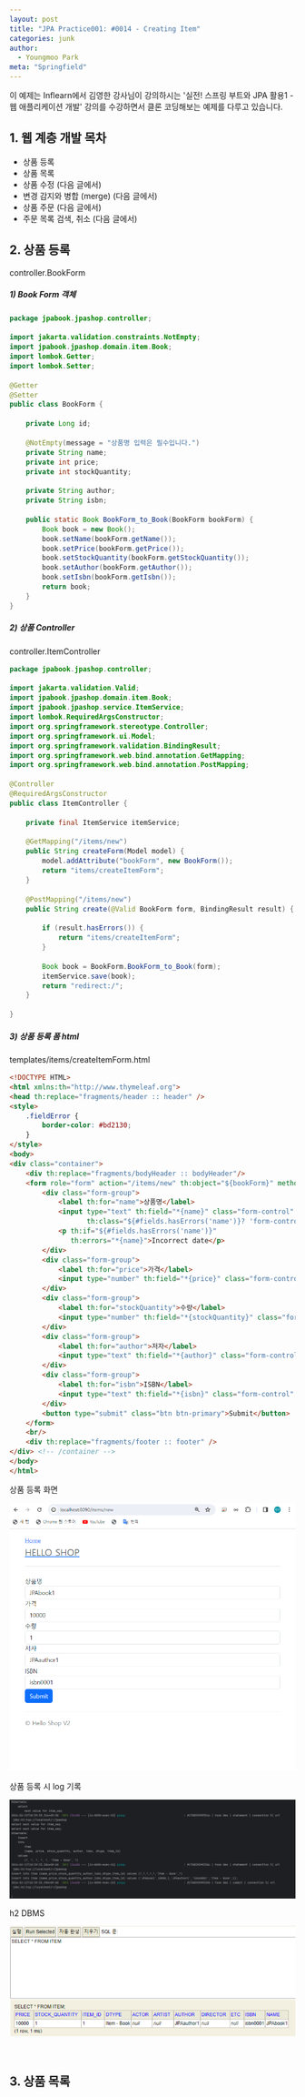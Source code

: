 ```yaml
---
layout: post
title: "JPA Practice001: #0014 - Creating Item"
categories: junk
author:
  - Youngmoo Park
meta: "Springfield"
---
```


이 예제는 Inflearn에서 김영한 강사님이 강의하시는 '실전! 스프링 부트와 JPA 활용1 - 웹 애플리케이션 개발' 강의를 수강하면서 클론 코딩해보는 예제를 다루고 있습니다.

## 1. 웹 계층 개발 목차

- 상품 등록
- 상품 목록
- 상품 수정 (다음 글에서)
- 변경 감지와 병합 (merge) (다음 글에서)
- 상품 주문 (다음 글에서)
- 주문 목록 검색, 취소 (다음 글에서)

## 2. 상품 등록

controller.BookForm

##### **1) Book Form 객체**

```java
package jpabook.jpashop.controller;

import jakarta.validation.constraints.NotEmpty;
import jpabook.jpashop.domain.item.Book;
import lombok.Getter;
import lombok.Setter;

@Getter
@Setter
public class BookForm {

    private Long id;

    @NotEmpty(message = "상품명 입력은 필수입니다.")
    private String name;
    private int price;
    private int stockQuantity;

    private String author;
    private String isbn;

    public static Book BookForm_to_Book(BookForm bookForm) {
        Book book = new Book();
        book.setName(bookForm.getName());
        book.setPrice(bookForm.getPrice());
        book.setStockQuantity(bookForm.getStockQuantity());
        book.setAuthor(bookForm.getAuthor());
        book.setIsbn(bookForm.getIsbn());
        return book;
    }
}
```

##### **2) 상품 Controller**

controller.ItemController

```java
package jpabook.jpashop.controller;

import jakarta.validation.Valid;
import jpabook.jpashop.domain.item.Book;
import jpabook.jpashop.service.ItemService;
import lombok.RequiredArgsConstructor;
import org.springframework.stereotype.Controller;
import org.springframework.ui.Model;
import org.springframework.validation.BindingResult;
import org.springframework.web.bind.annotation.GetMapping;
import org.springframework.web.bind.annotation.PostMapping;

@Controller
@RequiredArgsConstructor
public class ItemController {

    private final ItemService itemService;

    @GetMapping("/items/new")
    public String createForm(Model model) {
        model.addAttribute("bookForm", new BookForm());
        return "items/createItemForm";
    }

    @PostMapping("/items/new")
    public String create(@Valid BookForm form, BindingResult result) {

        if (result.hasErrors()) {
            return "items/createItemForm";
        }

        Book book = BookForm.BookForm_to_Book(form);
        itemService.save(book);
        return "redirect:/";
    }

}
```

##### **3) 상품 등록 폼 html**

templates/items/createItemForm.html

```html
<!DOCTYPE HTML>
<html xmlns:th="http://www.thymeleaf.org">
<head th:replace="fragments/header :: header" />
<style>
    .fieldError {
        border-color: #bd2130;
    }
</style>
<body>
<div class="container">
    <div th:replace="fragments/bodyHeader :: bodyHeader"/>
    <form role="form" action="/items/new" th:object="${bookForm}" method="post">
        <div class="form-group">
            <label th:for="name">상품명</label>
            <input type="text" th:field="*{name}" class="form-control" placeholder="이름을 입력하세요"
                   th:class="${#fields.hasErrors('name')}? 'form-control fieldError' : 'form-control'">
            <p th:if="${#fields.hasErrors('name')}"
               th:errors="*{name}">Incorrect date</p>
        </div>
        <div class="form-group">
            <label th:for="price">가격</label>
            <input type="number" th:field="*{price}" class="form-control" placeholder="가격을 입력하세요">
        </div>
        <div class="form-group">
            <label th:for="stockQuantity">수량</label>
            <input type="number" th:field="*{stockQuantity}" class="form-control" placeholder="수량을 입력하세요">
        </div>
        <div class="form-group">
            <label th:for="author">저자</label>
            <input type="text" th:field="*{author}" class="form-control" placeholder="저자를 입력하세요">
        </div>
        <div class="form-group">
            <label th:for="isbn">ISBN</label>
            <input type="text" th:field="*{isbn}" class="form-control" placeholder="ISBN을 입력하세요">
        </div>
        <button type="submit" class="btn btn-primary">Submit</button>
    </form>
    <br/>
    <div th:replace="fragments/footer :: footer" />
</div> <!-- /container -->
</body>
</html>
```

상품 등록 화면

![IMAGE](/assets/images/spring-boot-jpa-practice001/0014/create-item-form.png)

상품 등록 시 log 기록

![IMAGE](/assets/images/spring-boot-jpa-practice001/0014/logs-of-creating-item.png)

h2 DBMS

![IMAGE](/assets/images/spring-boot-jpa-practice001/0014/h2-select-item.png)

<br/>

## 3. 상품 목록